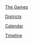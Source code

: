 [The Games](Worldbuilding/thegames.md)

[Districts](Worldbuilding/districts.md)

[Calendar](Worldbuilding/calendar.md)

[Timeline](Worldbuilding/timeline.md)